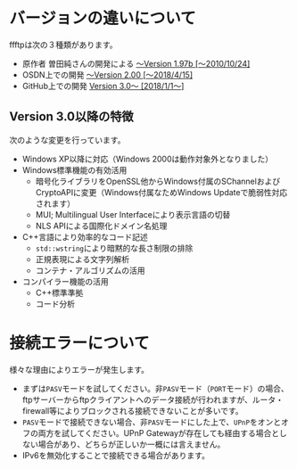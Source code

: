 # バージョンの違いについて
ffftpは次の３種類があります。
 - 原作者 曽田純さんの開発による [～Version 1.97b [～2010/10/24]](http://www2.biglobe.ne.jp/sota/ffftp.html)
 - OSDN上での開発 [～Version 2.00 [～2018/4/15]](https://ja.osdn.net/projects/ffftp/)
 - GitHub上での開発 [Version 3.0～ [2018/1/1～]](https://github.com/ffftp/ffftp)

## Version 3.0以降の特徴
次のような変更を行っています。
 - Windows XP以降に対応（Windows 2000は動作対象外となりました）
 - Windows標準機能の有効活用
   - 暗号化ライブラリをOpenSSL他からWindows付属のSChannelおよびCryptoAPIに変更（Windows付属なためWindows Updateで脆弱性対応されます）
   - MUI; Multilingual User Interfaceにより表示言語の切替
   - NLS APIによる国際化ドメイン名処理
 - C++言語により効率的なコード記述
   - `std::wstring`により暗黙的な長さ制限の排除
   - 正規表現による文字列解析
   - コンテナ・アルゴリズムの活用
 - コンパイラー機能の活用
   - C++標準準拠
   - コード分析

# 接続エラーについて
様々な理由によりエラーが発生します。

 - まずは`PASV`モードを試してください。非`PASV`モード（`PORT`モード）の場合、ftpサーバーからftpクライアントへのデータ接続が行われますが、ルータ・firewall等によりブロックされる接続できないことが多いです。
 - `PASV`モードで接続できない場合、非`PASV`モードにした上で、`UPnP`をオンとオフの両方を試してください。UPnP Gatewayが存在しても経由する場合としない場合があり、どちらが正しいか一概には言えません。
 - IPv6を無効化することで接続できる場合があります。
